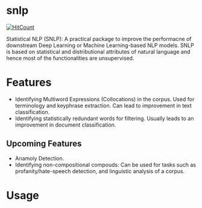 # snlp

[![HitCount](http://hits.dwyl.com/meghdadFar/snlp.svg)](http://hits.dwyl.com/meghdadFar/snlp)

Statistical NLP (SNLP): A practical package to improve the performacne of downstream Deep Learning or Machine Learning-based NLP models. SNLP is based on statistical and distributional attributes of natural language and hence most of the functionalities are unsupervised.

# Features
- Identifying Multiword Expressions (Collocations) in the corpus. Used for terminology and keyphrase extraction. Can lead to improvement in text classification. 
- Identifying statistically redundant words for filtering. Usually leads to an improvement in document classification. 
## Upcoming Features
- Anamoly Detection. 
- Identifying non-compositional compouds: Can be used for tasks such as profanity/hate-speech detection, and linguistic analysis of a corpus.
# Usage

